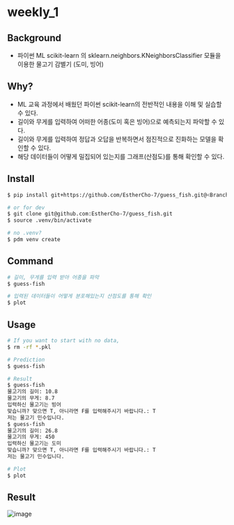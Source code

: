 # weekly_1

## Background
- 파이썬 ML scikit-learn 의 sklearn.neighbors.KNeighborsClassifier 모듈을 이용한 물고기 감별기 (도미, 빙어)

## Why?
- ML 교육 과정에서 배웠던 파이썬 scikit-learn의 전반적인 내용을 이해 및 실습할 수 있다.
- 길이와 무게를 입력하여 어떠한 어종(도미 혹은 빙어)으로 예측되는지 파악할 수 있다.
- 길이와 무게를 입력하여 정답과 오답을 반복하면서 점진적으로 진화하는 모델을 확인할 수 있다.
- 해당 데이터들이 어떻게 밀집되어 있는지를 그래프(산점도)를 통해 확인할 수 있다.

## Install
```bash
$ pip install git+https://github.com/EstherCho-7/guess_fish.git@<Branch Name>

# or for dev
$ git clone git@github.com:EstherCho-7/guess_fish.git
$ source .venv/bin/activate

# no .venv?
$ pdm venv create
```

## Command
```bash
# 길이, 무게를 입력 받아 어종을 파악
$ guess-fish

# 입력된 데이터들이 어떻게 분포해있는지 산점도를 통해 확인
$ plot
```

## Usage
```bash
# If you want to start with no data,
$ rm -rf *.pkl

# Prediction
$ guess-fish
```
```bash
# Result
$ guess-fish
물고기의 길이: 10.8
물고기의 무게: 8.7
입력하신 물고기는 빙어
맞습니까? 맞으면 T, 아니라면 F를 입력해주시기 바랍니다.: T
저는 물고기 민수입니다.
$ guess-fish
물고기의 길이: 26.8
물고기의 무게: 450
입력하신 물고기는 도미
맞습니까? 맞으면 T, 아니라면 F를 입력해주시기 바랍니다.: T
저는 물고기 민수입니다.
```
```bash
# Plot
$ plot
```
## Result
![image](https://github.com/user-attachments/assets/bf79252c-d033-4ded-a4f8-8d45e3d3fc4c)

